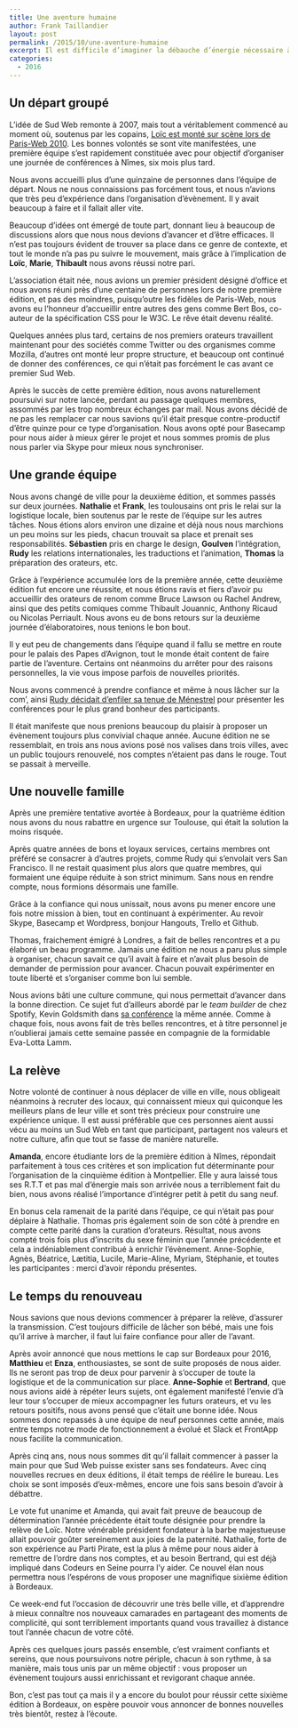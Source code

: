 ```yaml
---
title: Une aventure humaine
author: Frank Taillandier
layout: post
permalink: /2015/10/une-aventure-humaine
excerpt: Il est difficile d’imaginer la débauche d’énergie nécessaire à l’organisation de deux journées revigorantes. De retour d’un week-end bordelais, qui marque le début d’une nouvelle ère, j’ai eu envie de revenir sur la formidable aventure humaine que nous vivons depuis cinq ans.
categories:
  - 2016
---
```


## Un départ groupé

L’idée de Sud Web remonte à 2007, mais tout a véritablement commencé au moment où, soutenus par les copains, [Loïc est monté sur scène lors de Paris-Web 2010](http://sudweb.fr/intervention-parisweb2010.mp4). Les bonnes volontés se sont vite manifestées, une première équipe s’est rapidement constituée avec pour objectif d’organiser une journée de conférences à Nîmes, six mois plus tard.

Nous avons accueilli plus d’une quinzaine de personnes dans l’équipe de départ. Nous ne nous connaissions pas forcément tous, et nous n’avions que très peu d’expérience dans l’organisation d’évènement. Il y avait beaucoup à faire et il fallait aller vite. 

Beaucoup d’idées ont émergé de toute part, donnant lieu à beaucoup de discussions alors que nous nous devions d’avancer et d’être efficaces. Il n’est pas toujours évident de trouver sa place dans ce genre de contexte, et tout le monde n’a pas pu suivre le mouvement, mais grâce à l’implication de **Loïc**, **Marie**, **Thibault** nous avons réussi notre pari. 

L’association était née, nous avions un premier président désigné d’office et nous avons réuni près d’une centaine de personnes lors de notre première édition, et pas des moindres, puisqu’outre les fidèles de Paris-Web, nous avons eu l’honneur d’accueillir  entre autres des gens comme Bert Bos, co-auteur de la spécification CSS pour le W3C. Le rêve était devenu réalité.

Quelques années plus tard, certains de nos premiers orateurs  travaillent maintenant pour des sociétés comme Twitter ou des organismes comme Mozilla, d’autres ont monté leur propre structure, et beaucoup ont continué de donner des conférences, ce qui n’était pas forcément le cas avant ce premier Sud Web.

Après le succès de cette première édition, nous avons naturellement poursuivi sur notre lancée, perdant au passage quelques membres, assommés par les trop nombreux échanges par mail. Nous avons décidé de ne pas les remplacer car nous savions qu’il était presque contre-productif d’être quinze pour ce type d’organisation. Nous avons opté pour Basecamp pour nous aider à mieux gérer le projet et nous sommes promis de plus nous parler via Skype pour mieux nous synchroniser.

## Une grande équipe

Nous avons changé de ville pour la deuxième édition, et sommes passés sur deux journées. **Nathalie** et **Frank**, les toulousains ont pris le relai sur la logistique locale, bien soutenus par le reste de l’équipe sur les autres tâches. Nous étions alors environ une dizaine et déjà nous nous marchions un peu moins sur les pieds, chacun trouvait sa place et prenait ses responsabilités. **Sébastien** pris en charge le design, **Goulven** l’intégration, **Rudy** les relations internationales, les traductions et l’animation, **Thomas** la préparation des orateurs, etc.

Grâce à l’expérience accumulée lors de la première année, cette deuxième édition fut encore une réussite, et nous étions ravis et fiers d’avoir pu accueillir des orateurs de renom comme Bruce Lawson ou Rachel Andrew, ainsi que des petits comiques comme Thibault Jouannic, Anthony Ricaud ou Nicolas Perriault. Nous avons eu de bons retours sur la deuxième journée d’élaboratoires, nous tenions le bon bout.

Il y eut peu de changements dans l’équipe quand il fallu se mettre en route pour le palais des Papes d’Avignon, tout le monde était content de faire partie de l’aventure. Certains ont néanmoins du arrêter pour des raisons personnelles, la vie vous impose parfois de nouvelles priorités.

Nous avons commencé à prendre confiance et même à nous lâcher sur la com’, ainsi [Rudy décidait d’enfiler sa tenue de Ménestrel](https://www.youtube.com/watch?v=igLQQI2zU4c) pour présenter les conférences pour le plus grand bonheur des participants. 

Il était manifeste que nous prenions beaucoup du plaisir à proposer un évènement toujours plus convivial chaque année. Aucune édition ne se ressemblait, en trois ans nous avions posé nos valises dans trois villes, avec un public toujours renouvelé, nos comptes n’étaient pas dans le rouge. Tout se passait à merveille.

## Une nouvelle famille

Après une première tentative avortée à Bordeaux, pour la quatrième édition nous avons du nous rabattre en urgence sur Toulouse, qui était la solution la moins risquée.

Après quatre années de bons et loyaux services, certains membres ont préféré se consacrer à d’autres projets, comme Rudy qui s’envolait vers San Francisco. Il ne restait quasiment plus alors que quatre membres, qui formaient une équipe réduite à son strict minimum. Sans nous en rendre compte, nous formions désormais une famille.

Grâce à la confiance qui nous unissait, nous avons pu mener encore une fois notre mission à bien, tout en continuant à expérimenter. Au revoir Skype, Basecamp et Wordpress, bonjour Hangouts, Trello et Github.

Thomas, fraichement émigré à Londres, a fait de belles rencontres et a pu élaboré un beau programme. Jamais une édition ne nous a paru plus simple à organiser, chacun savait ce qu’il avait à faire et n’avait plus besoin de demander de permission pour avancer. Chacun pouvait expérimenter en toute liberté et s’organiser comme bon lui semble. 

Nous avions bâti une culture commune, qui nous permettait d’avancer dans la bonne direction. Ce sujet fut d’ailleurs abordé par le *team builder* de chez Spotify, Kevin Goldsmith dans [sa conférence](https://vimeo.com/album/2988975/video/102774091) la même année. Comme à chaque fois, nous avons fait de très belles rencontres, et à titre personnel je n’oublierai jamais cette semaine passée en compagnie de la formidable Eva-Lotta Lamm.

## La relève

Notre volonté de continuer à nous déplacer de ville en ville, nous obligeait néanmoins à recruter des locaux, qui connaissent mieux qui quiconque les meilleurs plans de leur ville et sont très précieux pour construire une expérience unique. Il est aussi préférable que ces personnes aient aussi vécu au moins un Sud Web en tant que participant, partagent nos valeurs et notre culture, afin que tout se fasse de manière naturelle.

**Amanda**, encore étudiante lors de la première édition à Nîmes, répondait parfaitement à tous ces critères et son implication fut déterminante pour l’organisation de la cinquième édition à Montpellier. Elle y aura laissé tous ses R.T.T et pas mal d’énergie mais son arrivée nous a terriblement fait du bien, nous avons réalisé l’importance d’intégrer petit à petit du sang neuf.

En bonus cela ramenait de la parité dans l’équipe, ce qui n’était pas pour déplaire à Nathalie. Thomas pris également soin de son côté à prendre en compte cette parité dans la curation d’orateurs. Résultat, nous avons compté trois fois plus d’inscrits du sexe féminin que l’année précédente et cela a indéniablement contribué à enrichir l’évènement. Anne-Sophie, Agnès, Béatrice, Lætitia, Lucile, Marie-Aline, Myriam, Stéphanie, et toutes les participantes : merci d’avoir répondu présentes.

## Le temps du renouveau

Nous savions que nous devions commencer à préparer la relève, d’assurer la transmission. C’est toujours difficile de lâcher son bébé, mais une fois qu’il arrive à marcher, il faut lui faire confiance pour aller de l’avant.

Après avoir annoncé que nous mettions le cap sur Bordeaux pour 2016, **Matthieu** et **Enza**, enthousiastes, se sont de suite proposés de nous aider. Ils ne seront pas trop de deux pour parvenir à s’occuper de toute la logistique et de la communication sur place. **Anne-Sophie** et **Bertrand**, que nous avions aidé à répéter leurs sujets, ont également manifesté l’envie d’à leur tour s’occuper de mieux accompagner les futurs orateurs, et vu les retours positifs, nous avons pensé que c’était une bonne idée. Nous sommes donc repassés à une équipe de neuf personnes cette année, mais entre temps notre mode de fonctionnement a évolué et Slack et FrontApp nous facilite la communication.

Après cinq ans, nous nous sommes dit qu’il fallait commencer à passer la main pour que Sud Web puisse exister sans ses fondateurs. Avec cinq nouvelles recrues en deux éditions, il était temps de réélire le bureau. Les choix se sont imposés d’eux-mêmes, encore une fois sans besoin d’avoir à débattre.

Le vote fut unanime et Amanda, qui avait fait preuve de beaucoup de détermination l’année précédente était toute désignée pour prendre la relève de Loïc. Notre vénérable président fondateur à la barbe majestueuse allait pouvoir goûter sereinement aux joies de la paternité. Nathalie, forte de son expérience au Parti Pirate, est la plus à même pour nous aider à remettre de l’ordre dans nos comptes, et au besoin Bertrand, qui est déjà impliqué dans Codeurs en Seine pourra l’y aider. Ce nouvel élan nous permettra nous l’espérons de vous proposer une magnifique sixième édition à Bordeaux.

Ce week-end fut l’occasion de découvrir une très belle ville, et d’apprendre à mieux connaître nos nouveaux camarades en partageant des moments de complicité, qui sont terriblement importants quand vous travaillez à distance tout l’année chacun de votre côté.

Après ces quelques jours passés ensemble, c’est vraiment confiants et sereins, que nous poursuivons notre périple, chacun  à son rythme, à sa manière, mais tous unis par un même objectif : vous proposer un évènement toujours aussi enrichissant et revigorant chaque année. 

Bon, c’est pas tout ça mais il y a encore du boulot pour réussir cette sixième édition à Bordeaux, on espère pouvoir vous annoncer de bonnes nouvelles très bientôt, restez à l’écoute.